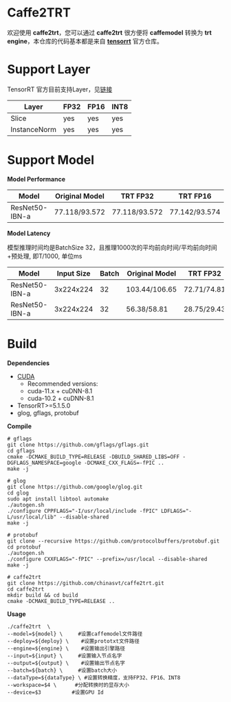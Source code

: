 # Caffe2TRT

欢迎使用 **caffe2trt**，您可以通过 **caffe2trt** 很方便将 **caffemodel** 转换为 **trt engine**，本仓库的代码基本都是来自 **[tensorrt](https://github.com/NVIDIA/TensorRT.git)** 官方仓库。

# Support Layer

TensorRT 官方目前支持Layer，见[链接](https://docs.nvidia.com/deeplearning/tensorrt/support-matrix/index.html)

| Layer | FP32 | FP16 | INT8 |
| ----- | ---- | ---- | ---- |
| Slice |  yes  |  yes  |  yes  |
| InstanceNorm |  yes |  yes  |  yes  |


# Support Model

**Model Performance**

| Model          | Original Model | TRT FP32 | TRT FP16 | TRT INT8 |     |
| -------------- | -------------- | -------- | -------- | -------- | --- |
| ResNet50-IBN-a | 77.118/93.572  | 77.118/93.572 | 77.142/93.574 | 75.676/92.858 | top1/top5 |

**Model Latency**

模型推理时间均是BatchSize 32，且推理1000次的平均前向时间/平均前向时间+预处理, 即T/1000, 单位ms

| Model          | Input Size | Batch | Original Model | TRT FP32 | TRT FP16 | TRT INT8 |  Device   |
| -------------- | ---------- | ----- | -------------- | -------- | -------- | -------- | --- |
| ResNet50-IBN-a |  3x224x224 |   32  | 103.44/106.65  | 72.71/74.81 | 24.24/25.73 | 17.83/19.50 |  Tesla T4 |
| ResNet50-IBN-a |  3x224x224 |   32  | 56.38/58.81  | 28.75/29.43 | 10.33/10.91 | 8.49/9.08 | RTX 2080Ti |

# Build 
 **Dependencies**
 * [CUDA](https://developer.nvidia.com/cuda-toolkit)
    * Recommended versions:
    * cuda-11.x + cuDNN-8.1
    * cuda-10.2 + cuDNN-8.1
 * TensorRT>=5.1.5.0
 * glog, gflags, protobuf

**Compile**
  
``` shell
# gflags
git clone https://github.com/gflags/gflags.git
cd gflags
cmake -DCMAKE_BUILD_TYPE=RELEASE -DBUILD_SHARED_LIBS=OFF -DGFLAGS_NAMESPACE=google -DCMAKE_CXX_FLAGS=-fPIC ..
make -j

# glog
git clone https://github.com/google/glog.git
cd glog
sudo apt install libtool automake
./autogen.sh 
./configure CPPFLAGS="-I/usr/local/include -fPIC" LDFLAGS="-L/usr/local/lib" --disable-shared
make -j

# protobuf
git clone --recursive https://github.com/protocolbuffers/protobuf.git
cd protobuf
./autogen.sh 
./configure CXXFLAGS="-fPIC" --prefix=/usr/local --disable-shared
make -j

# caffe2trt
git clone https://github.com/chinasvt/caffe2trt.git
cd caffe2trt
mkdir build && cd build
cmake -DCMAKE_BUILD_TYPE=RELEASE ..
```

**Usage**

``` shell
./caffe2trt  \
--model=${model} \     #设置caffemodel文件路径
--deploy=${deploy} \    #设置prototxt文件路径
--engine=${engine} \    #设置输出引擎路径
--input=${input} \     #设置输入节点名字
--output=${output} \    #设置输出节点名字
--batch=${batch} \     #设置batch大小
--dataType=${dataType} \ #设置转换精度，支持FP32、FP16、INT8
--workspace=$4 \      #分配转换时的显存大小
--device=$3          #设置GPU Id 
```

